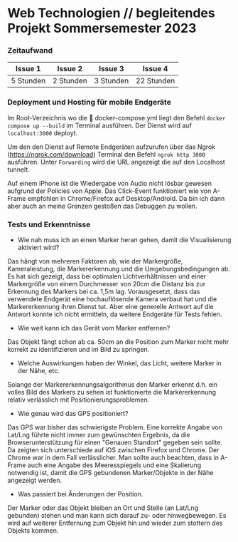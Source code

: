 # Web Technologien // begleitendes Projekt Sommersemester 2023

### Zeitaufwand
| Issue 1 | Issue 2 | Issue 3 | Issue 4 |
|---|---|---|---|
| 5 Stunden | 2 Stunden | 3 Stunden  | 22 Stunden |

### Deployment und Hosting für mobile Endgeräte

Im Root-Verzeichnis wo die 📄 docker-compose.yml liegt den Befehl ```docker compose up --build``` im Terminal ausführen. Der Dienst wird auf ```localhost:3000``` deployt.

Um den den Dienst auf Remote Endgeräten aufzurufen über das Ngrok (https://ngrok.com/download) Terminal den Befehl ```ngrok http 3000``` ausführen. Unter ```Forwarding``` wird die URL angezeigt die auf den Localhost tunnelt.

Auf einem iPhone ist die Wiedergabe von Audio nicht lösbar gewesen aufgrund der Policies von Apple. Das Click-Event funktioniert wie von A-Frame empfohlen in Chrome/Firefox auf Desktop/Android. Da bin ich dann aber auch an meine Grenzen gestoßen das Debuggen zu wollen.

### Tests und Erkenntnisse

- Wie nah muss ich an einen Marker heran gehen, damit die Visualisierung aktiviert wird?
  
Das hängt von mehreren Faktoren ab, wie der Markergröße, Kameraleistung, die Markererkennung und die Umgebungsbedingungen ab. Es hat sich gezeigt, dass bei optimalen Lichtverhältnissen und einer Markergröße von einem Durchmesser von 20cm die Distanz bis zur Erkennung des Markers bei ca. 1,5m lag. Vorausgesetzt, dass das verwendete Endgerät eine hochauflösende Kamera verbaut hat und die Markererkennung ihren Dienst tut. Aber eine generelle Antwort auf die Antwort konnte ich nicht ermitteln, da weitere Endgeräte für Tests fehlen.

- Wie weit kann ich das Gerät vom Marker entfernen?
  
Das Objekt fängt schon ab ca. 50cm an die Position zum Marker nicht mehr korrekt zu identifizieren und im Bild zu springen.

- Welche Auswirkungen haben der Winkel, das Licht, weitere Marker in der Nähe, etc.

Solange der Markererkennungsalgorithmus den Marker erkennt d.h. ein volles Bild des Markers zu sehen ist funktionierte die Markererkennung relativ verlässlich mit Positionierungsproblemen.

- Wie genau wird das GPS positioniert?

Das GPS war bisher das schwierigste Problem. Eine korrekte Angabe von Lat/Lng führte nicht immer zum gewünschten Ergebnis, da die Browserunterstützung für einen "Genauen Standort" gegeben sein sollte. Da zeigten sich unterschiede auf iOS zwischen Firefox und Chrome. Der Chrome war in dem Fall verlässlicher. Man sollte auch beachten, dass in A-Frame auch eine Angabe des Meeresspiegels und eine Skalierung notwendig ist, damit die GPS gebundenen Marker/Objekte in der Nähe angezeigt werden.

- Was passiert bei Änderungen der Position.

Der Marker oder das Objekt bleiben an Ort und Stelle (an Lat/Lng gebunden) stehen und man kann sich darauf zu- oder hinwegbewegen. Es wird auf weiterer Entfernung zum Objekt hin und wieder zum stottern des Objekts kommen.